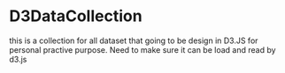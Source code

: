 # D3DataCollection

this is a collection for all dataset that going to be design in D3.JS for personal practive purpose. 
Need to make sure it can be load and read by d3.js
